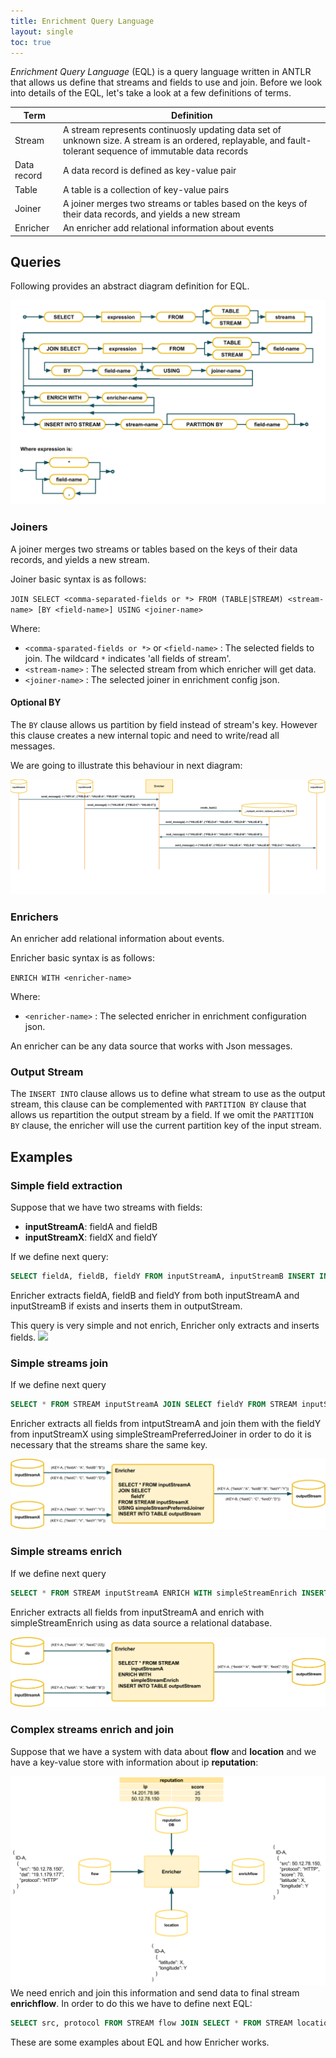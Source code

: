 ```yaml
---
title: Enrichment Query Language
layout: single
toc: true
---
```



*Enrichment Query Language* (EQL) is a query language written in ANTLR that allows us define that streams and fields to use and join. Before we look into details of the EQL, let's take a look at a few definitions of terms.

|Term|Definition|
|----------|----------|
|Stream|A stream represents continuosly updating data set of unknown size. A stream is an ordered, replayable, and fault-tolerant sequence of immutable data records|
|Data record|A data record is defined as key-value pair|
|Table|A table is a collection of key-value pairs|
|Joiner|A joiner merges two streams or tables based on the keys of their data records, and yields a new stream|
|Enricher| An enricher add relational information about events |


## Queries

Following provides an abstract diagram definition for EQL.

![](../assets/images/eql_syntax.png?raw=true)

### Joiners

A joiner merges two streams or tables based on the keys of their data records, and yields a new stream.

Joiner basic syntax is as follows:

`JOIN SELECT <comma-separated-fields or *> FROM (TABLE|STREAM) <stream-name> [BY <field-name>] USING <joiner-name>`

Where:

- `<comma-sparated-fields or *>` or `<field-name>` : The selected fields to join. The wildcard `*` indicates 'all fields of stream'.
- `<stream-name>` : The selected stream from which enricher will get data.
- `<joiner-name>` : The selected joiner in enrichment config json.

#### Optional BY

The `BY` clause allows us partition by field instead of stream's key. However this clause creates a new internal topic and need to write/read all messages.

We are going to illustrate this behaviour in next diagram:

![](../assets/images/joiner_partition_by.png?raw=true)

### Enrichers

An enricher add relational information about events.

Enricher basic syntax is as follows:

`ENRICH WITH <enricher-name>`

Where:
- `<enricher-name>` : The selected enricher in enrichment configuration json.

An enricher can be any data source that works with Json messages.

### Output Stream

The `INSERT INTO` clause allows us to define what stream to use as the output stream, this clause can be complemented with `PARTITION BY` clause that allows us repartition the output stream by a field. If we omit the `PARTITION BY` clause, the enricher will use the current partition key of the input stream.

## Examples

### Simple field extraction

Suppose that we have two streams with fields:

- **inputStreamA**: fieldA and fieldB
- **inputStreamX**: fieldX and fieldY

If we define next query:
```sql
SELECT fieldA, fieldB, fieldY FROM inputStreamA, inputStreamB INSERT INTO STREAM outputStream
```

Enricher extracts fieldA, fieldB and fieldY from both inputStreamA and inputStreamB if exists and inserts them in outputStream.

This query is very simple and not enrich, Enricher only extracts and inserts fields.
![](../assets/images/simple_extract.png?raw=true)

### Simple streams join

If we define next query

```sql
SELECT * FROM STREAM inputStreamA JOIN SELECT fieldY FROM STREAM inputStreamX USING simpleStreamPreferredJoiner INSERT INTO STREAM outputStream
```

Enricher extracts all fields from intputStreamA and join them with the fieldY from inputStreamX using simpleStreamPreferredJoiner in order to do it is necessary that the streams share the same key.

![](../assets/images/simple_join.png?raw=true)

### Simple streams enrich

If we define next query
```sql
SELECT * FROM STREAM inputStreamA ENRICH WITH simpleStreamEnrich INSERT INTO STREAM outputSTREAM
```
Enricher extracts all fields from inputStreamA and enrich with simpleStreamEnrich using as data source a relational database.

![](../assets/images/simple_enrich.png?raw=true)

### Complex streams enrich and join

Suppose that we have a system with data about **flow** and **location** and we have a key-value store with information about ip **reputation**:

![](../assets/images/complex_join_and_enrich.png?raw=true)
We need enrich and join this information and send data to final stream **enrichflow**. In order to do this we have to define next EQL:

```sql
SELECT src, protocol FROM STREAM flow JOIN SELECT * FROM STREAM location USING simpleStreamPreferredJoiner ENRICH WITH reputationStreamEnrich INSERT INTO STREAM enrichflow
```

These are some examples about EQL and how Enricher works.
